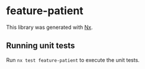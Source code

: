 # feature-patient

This library was generated with [Nx](https://nx.dev).

## Running unit tests

Run `nx test feature-patient` to execute the unit tests.
